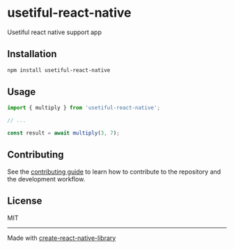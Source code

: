 # usetiful-react-native

Usetiful react native support app

## Installation

```sh
npm install usetiful-react-native
```

## Usage


```js
import { multiply } from 'usetiful-react-native';

// ...

const result = await multiply(3, 7);
```


## Contributing

See the [contributing guide](CONTRIBUTING.md) to learn how to contribute to the repository and the development workflow.

## License

MIT

---

Made with [create-react-native-library](https://github.com/callstack/react-native-builder-bob)
